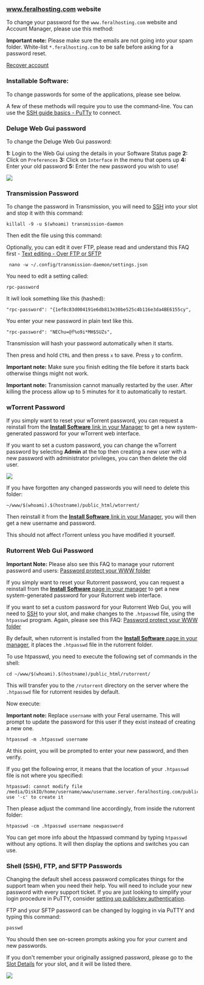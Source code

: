 
### www.feralhosting.com website

To change your password for the `www.feralhosting.com` website and Account Manager, please use this method:

**Important note:** Please make sure the emails are not going into your spam folder. White-list `*.feralhosting.com` to be safe before asking for a password reset.

[Recover account](https://www.feralhosting.com/recover-account)

### Installable Software:

To change passwords for some of the applications, please see below. 

A few of these methods will require you to use the command-line. You can use the [SSH guide basics - PuTTy](https://www.feralhosting.com/faq/view?question=12) to connect.

### Deluge Web Gui password

To change the Deluge Web Gui password:

**1:** Login to the Web Gui using the details in your Software Status page
**2:** Click on `Preferences`
**3:** Click on `Interface` in the menu that opens up
**4:** Enter your old password
**5:** Enter the new password you wish to use!

![](https://raw.github.com/feralhosting/feralfilehosting/master/Feral%20Wiki/General/Changing%20passwords/deluge.png)

### Transmission Password

To change the password in Transmission, you will need to [SSH](https://www.feralhosting.com/faq/view?question=12) into your slot and stop it with this command:

~~~
killall -9 -u $(whoami) transmission-daemon
~~~

Then edit the file using this command:

Optionally, you can edit it over FTP, please read and understand this FAQ first - [Text editing - Over FTP or SFTP](https://www.feralhosting.com/faq/view?question=219)

~~~
 nano -w ~/.config/transmission-daemon/settings.json
~~~

You need to edit a setting called:

~~~
rpc-password
~~~

It iwll look something like this (hashed):

~~~
"rpc-password": "{1ef8c83d004191e6db813e30be525c4b116e3da4BE6155cy",
~~~

You enter your new password in plain text like this.

~~~
"rpc-password": "NEChu=@f%o9i*MH$SUZs",
~~~

Transmission will hash your password automatically when it starts.

Then press and hold `CTRL` and then press `x` to save. Press `y` to confirm.

**Important note:** Make sure you finish editing the file before it starts back otherwise things might not work.

**Important note:** Transmission cannot manually restarted by the user. After killing the process allow up to 5 minutes for it to automatically to restart.

### wTorrent Password

If you simply want to reset your wTorrent password, you can request a reinstall from the [**Install Software** link in your Manager](https://www.feralhosting.com/manager/) to get a new system-generated password for your wTorrent web interface. 

If you want to set a custom password, you can change the wTorrent password by selecting **Admin** at the top then creating a new user with a new password with administrator privileges, you can then delete the old user.

![](https://raw.github.com/feralhosting/feralfilehosting/master/Feral%20Wiki/General/Changing%20passwords/wtorrent.png) 

If you have forgotten any changed passwords you will need to delete this folder:

~~~
~/www/$(whoami).$(hostname)/public_html/wtorrent/
~~~

Then reinstall it from the [**Install Software** link in your Manager](https://www.feralhosting.com/manager/), you will then get a new username and password.

This should not affect rTorrent unless you have modified it yourself.

### Rutorrent Web Gui Password

**Important Note:** Please also see this FAQ to manage your rutorrent password and users: [Password protect your WWW folder](https://www.feralhosting.com/faq/view?question=22)

If you simply want to reset your Rutorrent password, you can request a reinstall from the [**Install Software** page in your manager](https://www.feralhosting.com/manager/) to get a new system-generated password for your Rutorrent web interface. 

If you want to set a custom password for your Rutorrent Web Gui, you will need to [SSH](https://www.feralhosting.com/faq/view?question=12) to your slot, and make changes to the `.htpasswd` file, using the `htpasswd` program. Again, please see this FAQ: [Password protect your WWW folder](https://www.feralhosting.com/faq/view?question=22)

By default, when rutorrent is installed from the [**Install Software** page in your manager](https://www.feralhosting.com/manager/), it places the `.htpasswd` file in the rutorrent folder.

To use htpasswd, you need to execute the following set of commands in the shell:

~~~
cd ~/www/$(whoami).$(hostname)/public_html/rutorrent/
~~~

This will transfer you to the `/rutorrent` directory on the server where the `.htpasswd` file for rutorrent resides by default.

Now execute:

**Important note:** Replace `username` with your Feral username. This will prompt to update the password for this user if they exist instead of creating a new one.

~~~
htpasswd -m .htpasswd username
~~~

At this point, you will be prompted to enter your new password, and then verify.

If you get the following error, it means that the location of your `.htpasswd` file is not where you specified:

~~~
htpasswd: cannot modify file /media/DiskID/home/username/www/username.server.feralhosting.com/public_html/rutorrent/.htpasswd; use '-c' to create it
~~~

Then please adjust the command line accordingly, from inside the rutorrent folder:

~~~
htpasswd -cm .htpasswd username newpassword
~~~

You can get more info about the htpasswd command by typing `htpasswd` without any options. It will then display the options and switches you can use.

### Shell (SSH), FTP, and SFTP Passwords

Changing the default shell access password complicates things for the support team when you need their help. You will need to include your new password with every support ticket. If you are just looking to simplify your login procedure in PuTTY, consider [setting up publickey authentication](https://www.feralhosting.com/faq/view?question=13).

FTP and your SFTP password can be changed by logging in via PuTTY and typing this command:

~~~
passwd
~~~

You should then see on-screen prompts asking you for your current and new passwords.

If you don't remember your originally assigned password, please go to the [Slot Details](https://www.feralhosting.com/manager/slot/) for your slot, and it will be listed there.

![](https://raw.github.com/feralhosting/feralfilehosting/master/Feral%20Wiki/General/0%20Generic/slot%20detail%ssh.png)




